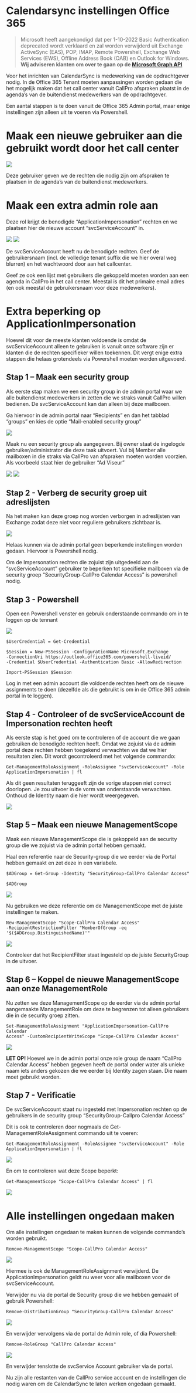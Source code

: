 # Calendarsync instellingen Office 365

> Microsoft heeft aangekondigd dat per 1-10-2022 Basic Authentication deprecated wordt verklaard en zal worden verwijderd uit Exchange ActiveSync (EAS), POP, IMAP, Remote Powershell, Exchange Web Services (EWS), Offline Address Book (OAB) en Outlook for Windows. **Wij adviseren klanten om over te gaan op de [Microsoft Graph API](../calendarsync-instellingen-microsoft-365-graph-api/README.md)**

Voor het inrichten van CalendarSync is medewerking van de opdrachtgever
nodig. In de Office 365 Tenant moeten aanpassingen worden gedaan die het
mogelijk maken dat het call center vanuit CallPro afspraken plaatst in
de agenda’s van de buitendienst medewerkers van de opdrachtgever.

Een aantal stappen is te doen vanuit de Office 365 Admin portal, maar
enige instellingen zijn alleen uit te voeren via Powershell.

# Maak een nieuwe gebruiker aan die gebruikt wordt door het call center

![](./media/image1.png)

Deze gebruiker geven we de rechten die nodig zijn om afspraken te
plaatsen in de agenda’s van de buitendienst medewerkers.

# Maak een extra admin role aan

Deze rol krijgt de benodigde “ApplicationImpersonation” rechten en we
plaatsen hier de nieuwe account “svcServiceAccount” in.

![](./media/image2.png)
![](./media/image3.png)

De svcServiceAccount heeft nu de benodigde rechten. Geef de
gebruikersnaam (incl. de volledige tenant suffix die we hier overal weg
blurren) en het wachtwoord door aan het callcenter.

Geef ze ook een lijst met gebruikers die gekoppeld moeten worden aan een
agenda in CallPro in het call center. Meestal is dit het primaire email
adres (en ook meestal de gebruikersnaam voor deze medewerkers).

# Extra beperking op ApplicationImpersonation

Hoewel dit voor de meeste klanten voldoende is omdat de
svcServiceAccount alleen te gebruiken is vanuit onze software zijn er
klanten die de rechten specifieker willen toekennen. Dit vergt enige
extra stappen die helaas grotendeels via Powershell moeten worden
uitgevoerd.

## Stap 1 – Maak een security group

Als eerste stap maken we een security group in de admin portal waar we
alle buitendienst medewerkers in zetten die we straks vanuit CallPro
willen bedienen. De svcServiceAccount kan dan alleen bij deze mailboxen.

Ga hiervoor in de admin portal naar “Recipients” en dan het tabblad
“groups” en kies de optie “Mail-enabled security group”

![](./media/image4.png)

Maak nu een security group als aangegeven. Bij owner staat de ingelogde
gebruiker/administrator die deze taak uitvoert. Vul bij Member alle
mailboxen in die straks via CallPro van afspraken moeten worden
voorzien. Als voorbeeld staat hier de gebruiker “Ad Viseur”

![](./media/image5.png) 
![](./media/image6.png)

## Stap 2 - Verberg de security groep uit adreslijsten

Na het maken kan deze groep nog worden verborgen in adreslijsten van
Exchange zodat deze niet voor reguliere gebruikers zichtbaar is.

![](./media/image7.png)

Helaas kunnen via de admin portal geen beperkende instellingen worden
gedaan. Hiervoor is Powershell nodig.

Om de Impersonation rechten die zojuist zijn uitgedeeld aan de
“svcServiceAccount” gebruiker te beperken tot specifieke mailboxen via
de security groep “SecurityGroup-CallPro Calendar Access” is powershell
nodig.

## Stap 3 - Powershell

Open een Powershell venster en gebruik onderstaande commando om in te
loggen op de tennant

![](./media/image8.png)
```
$UserCredential = Get-Credential

$Session = New-PSSession -ConfigurationName Microsoft.Exchange
-ConnectionUri https://outlook.office365.com/powershell-liveid/
-Credential $UserCredential -Authentication Basic -AllowRedirection

Import-PSSession $Session
```
Log in met een admin account die voldoende rechten heeft om de nieuwe
assignments te doen (dezelfde als die gebruikt is om in de Office 365
admin portal in te loggen).

## Stap 4 - Controleer of de svcServiceAccount de Impersonation rechten heeft

Als eerste stap is het goed om te controleren of de account die we gaan
gebruiken de benodigde rechten heeft. Omdat we zojuist via de admin
portal deze rechten hebben toegekend verwachten we dat we hier
resultaten zien. Dit wordt gecontroleerd met het volgende commando:
```
Get-ManagementRoleAssignment -RoleAssignee "svcServiceAccount" -Role
ApplicationImpersonation | fl
```
Als dit geen resultaten teruggeeft zijn de vorige stappen niet correct
doorlopen. Je zou uitvoer in de vorm van onderstaande verwachten.
Onthoud de Identity naam die hier wordt weergegeven.

![](./media/image9.png)

## Stap 5 – Maak een nieuwe ManagementScope

Maak een nieuwe ManagementScope die is gekoppeld aan de security group
die we zojuist via de admin portal hebben gemaakt.

Haal een referentie naar de Security-group die we eerder via de Portal
hebben gemaakt en zet deze in een variabele.
```
$ADGroup = Get-Group -Identity "SecurityGroup-CallPro Calendar Access"

$ADGroup
```
![](./media/image10.png)

Nu gebruiken we deze referentie om de ManagementScope met de juiste
instellingen te maken.
```
New-ManagementScope "Scope-CallPro Calendar Access"
-RecipientRestrictionFilter "MemberOfGroup -eq
'$($ADGroup.DistinguishedName)'"
```
![](./media/image11.png)

Controleer dat het RecipientFilter staat ingesteld op de juiste
SecurityGroup in de uitvoer.

## Stap 6 – Koppel de nieuwe ManagementScope aan onze ManagementRole 

Nu zetten we deze ManagementScope op de eerder via de admin portal
aangemaakte ManagementRole om deze te begrenzen tot alleen gebruikers
die in de security groep zitten.
```
Set-ManagementRoleAssignment "ApplicationImpersonation-CallPro Calendar
Access" -CustomRecipientWriteScope "Scope-CallPro Calendar Access"
```
![](./media/image12.png)

**LET OP\!** Hoewel we in de admin portal onze role group de naam
“CallPro Calendar Access” hebben gegeven heeft de portal onder water
als unieke naam iets anders gekozen die we eerder bij Identity zagen
staan. Die naam moet gebruikt worden.

## Stap 7 - Verificatie

De svcServiceAccount staat nu ingesteld met Impersonation rechten op de
gebruikers in de security group “SecurityGroup-Callpro Calendar Access”

Dit is ook te controleren door nogmaals de Get-ManagementRoleAssignment
commando uit te voeren:
```
Get-ManagementRoleAssignment -RoleAssignee "svcServiceAccount" -Role
ApplicationImpersonation | fl
```
![](./media/image13.png)

En om te controleren wat deze Scope beperkt:
```
Get-ManagementScope "Scope-CallPro Calendar Access" | fl
```
![](./media/image14.png)

# Alle instellingen ongedaan maken

Om alle instellingen ongedaan te maken kunnen de volgende commando’s
worden gebruikt.
```
Remove-ManagementScope "Scope-CallPro Calendar Access"
```
![](./media/image15.png)

Hiermee is ook de ManagementRoleAssignment verwijderd. De
ApplicationImpersonation geldt nu weer voor alle mailboxen voor de
svcServiceAccount.

Verwijder nu via de portal de Security group die we hebben gemaakt of
gebruik Powershell:
```
Remove-DistributionGroup "SecurityGroup-CallPro Calendar Access"
```
![](./media/image16.png)

En verwijder vervolgens via de portal de Admin role, of dia Powershell:
```
Remove-RoleGroup "CallPro Calendar Access"
```
![](./media/image17.png)

En verwijder tenslotte de svcService Account gebruiker via de portal.

Nu zijn alle restanten van de CallPro service account en de instellingen die nodig waren om de CalendarSync te laten werken ongedaan gemaakt.
